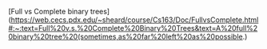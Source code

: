 [Full vs Complete binary trees](https://web.cecs.pdx.edu/~sheard/course/Cs163/Doc/FullvsComplete.html#:~:text=Full%20v.s.%20Complete%20Binary%20Trees&text=A%20full%20binary%20tree%20(sometimes,as%20far%20left%20as%20possible.)
